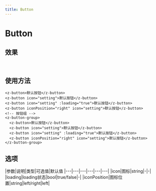 ```yaml
---
title: Button
---
```

# Button

## 效果
<br/>
<ClientOnly>
  <button-demo></button-demo>
</ClientOnly>

## 使用方法
```vue
<z-button>默认按钮</z-button>
<z-button icon="setting">默认按钮</z-button>
<z-button icon="setting" :loading="true">默认按钮</z-button>
<z-button iconPosition="right" icon="setting">默认按钮</z-button>
<!-- 按钮组 -->
<z-button-group>
  <z-button>默认按钮</z-button>
  <z-button icon="setting">默认按钮</z-button>
  <z-button icon="setting" :loading="true">默认按钮</z-button>
  <z-button iconPosition="right" icon="setting">默认按钮</z-button>
</z-button-group>
```
## 选项
|参数|说明|类型|可选值|默认值
|---|---|---|---|---|---|
|icon|图标|string|-|-|
|loading|loading状态|bool|true/false|-|
|iconPosition|图标位置|string|left/right|left|